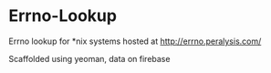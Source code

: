 # Errno-Lookup
Errno lookup for *nix systems hosted at http://errno.peralysis.com/

Scaffolded using yeoman, data on firebase
